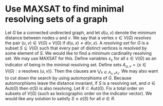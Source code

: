 Use MAXSAT to find minimal resolving sets of a graph
====================================================
Let $G$ be a connected undirected graph, and let $d(u,v)$ denote the
minimum distance between nodes $u$ and $v$.  We say that a vertex
$`x \in V(G)`$ *resolves* the pair $(u,v) \in V(G) \times V(G)$ if
$`d(u,x) \ne d(v,x)`$.  A *resolving set* for $G$ is a subset $S \subseteq V(G)$
such that every pair of distinct vertices is resolved by some element
of $S$.  We would like to find a minimum cardinality resolving set.
We may use MAXSAT for this.  Define variables $`x_s`$ for all
$`s \in V(G)`$ as an indicator of being in the minimal resolving set.  Define
sets $`A_{u,v} = \{s \in V(G): s \text{ resolves } (u,v)\}`$.  Then the
clauses are $`\bigvee_{x \in A _ {u,v} x_s}`$.  We may also want to cut
down the search by using automorphisms of $G$.  Because automorphisms
leave the distance invariant, if $S$ is a resolving set, and
$`\sigma \in \text{Aut}(G)`$ then $\sigma(S)$ is also resolving.
Let $R \subset \text{Aut}(G)$.
Fix a total order on subsets of $V(G)$ (such as
lexicographic order on the indicator vector). We would like any
solution to satisfy $S \le \sigma(S)$ for all $\sigma \in R$.
